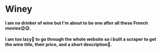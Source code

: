 # Winey
#### I am no drinker of wine but I'm about to be one after all these French movies😉😉.
#### I am too lazy🥴 to go through the whole website so i built a scraper to get the wine title, their price, and a short description🤗.